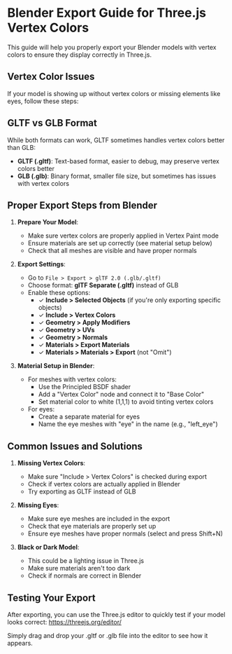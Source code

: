 # Blender Export Guide for Three.js Vertex Colors

This guide will help you properly export your Blender models with vertex colors to ensure they display correctly in Three.js.

## Vertex Color Issues

If your model is showing up without vertex colors or missing elements like eyes, follow these steps:

## GLTF vs GLB Format

While both formats can work, GLTF sometimes handles vertex colors better than GLB:

- **GLTF (.gltf)**: Text-based format, easier to debug, may preserve vertex colors better
- **GLB (.glb)**: Binary format, smaller file size, but sometimes has issues with vertex colors

## Proper Export Steps from Blender

1. **Prepare Your Model**:
   - Make sure vertex colors are properly applied in Vertex Paint mode
   - Ensure materials are set up correctly (see material setup below)
   - Check that all meshes are visible and have proper normals

2. **Export Settings**:
   - Go to `File > Export > glTF 2.0 (.glb/.gltf)`
   - Choose format: **glTF Separate (.gltf)** instead of GLB
   - Enable these options:
     - ✓ **Include > Selected Objects** (if you're only exporting specific objects)
     - ✓ **Include > Vertex Colors**
     - ✓ **Geometry > Apply Modifiers**
     - ✓ **Geometry > UVs**
     - ✓ **Geometry > Normals**
     - ✓ **Materials > Export Materials**
     - ✓ **Materials > Materials > Export** (not "Omit")

3. **Material Setup in Blender**:
   - For meshes with vertex colors:
     - Use the Principled BSDF shader
     - Add a "Vertex Color" node and connect it to "Base Color"
     - Set material color to white (1,1,1) to avoid tinting vertex colors
   - For eyes:
     - Create a separate material for eyes
     - Name the eye meshes with "eye" in the name (e.g., "left_eye")

## Common Issues and Solutions

1. **Missing Vertex Colors**:
   - Make sure "Include > Vertex Colors" is checked during export
   - Check if vertex colors are actually applied in Blender
   - Try exporting as GLTF instead of GLB

2. **Missing Eyes**:
   - Make sure eye meshes are included in the export
   - Check that eye materials are properly set up
   - Ensure eye meshes have proper normals (select and press Shift+N)

3. **Black or Dark Model**:
   - This could be a lighting issue in Three.js
   - Make sure materials aren't too dark
   - Check if normals are correct in Blender

## Testing Your Export

After exporting, you can use the Three.js editor to quickly test if your model looks correct:
https://threejs.org/editor/

Simply drag and drop your .gltf or .glb file into the editor to see how it appears.

